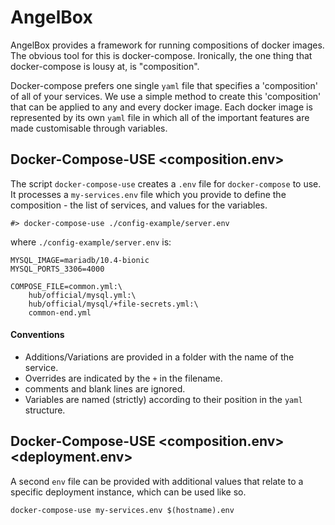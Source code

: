 # AngelBox

AngelBox provides a framework for running compositions of docker images.
The obvious tool for this is docker-compose. Ironically, the one thing that
docker-compose is lousy at, is "composition".

Docker-compose prefers one single `yaml` file that specifies a 'composition' of all of your
services. We use a simple method to create this 'composition' that can be applied to any and
every docker image. Each docker image is represented by its own `yaml` file in which all
of the important features are made customisable through variables.

## Docker-Compose-USE <composition.env>

The script `docker-compose-use` creates a `.env` file for `docker-compose` to use.
It processes a `my-services.env` file which you provide to define the 
composition - the list of services, and values for the variables. 

```
#> docker-compose-use ./config-example/server.env
```
where `./config-example/server.env` is:
```
MYSQL_IMAGE=mariadb/10.4-bionic
MYSQL_PORTS_3306=4000

COMPOSE_FILE=common.yml:\
    hub/official/mysql.yml:\
    hub/official/mysql/+file-secrets.yml:\
    common-end.yml
```

#### Conventions

- Additions/Variations are provided in a folder with the name of the service.
- Overrides are indicated by the `+` in the filename.
- comments and blank lines are ignored.
- Variables are named (strictly) according to their position in the `yaml` structure.

## Docker-Compose-USE <composition.env> <deployment.env>

A second `env` file can be provided with additional values that relate to a specific
deployment instance, which can be used like so.

```
docker-compose-use my-services.env $(hostname).env
```
